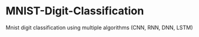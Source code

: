 # MNIST-Digit-Classification
Mnist digit classification using multiple algorithms (CNN, RNN, DNN, LSTM)
